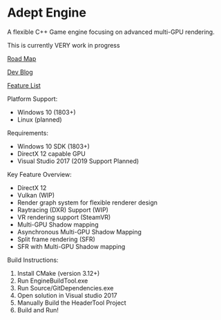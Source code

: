 # Adept Engine

A flexible C++ Game engine focusing on advanced multi-GPU rendering.

This is currently VERY work in progress

[Road Map](https://trello.com/b/tiTV3Fbs/adept-engine-roadmap)

[Dev Blog](https://andrewcjp.wordpress.com/)

[Feature List](https://github.com/Andrewcjp/Adept-Engine/tree/master/GraphicsEngine/Readme/Feature-List.md)

Platform Support:

* Windows 10 (1803+)
* Linux (planned)

Requirements:

* Windows 10 SDK (1803+)
* DirectX 12 capable GPU
* Visual Studio 2017 (2019 Support Planned)

Key Feature Overview:

* DirectX 12
* Vulkan (WIP)
* Render graph system for flexible renderer design
* Raytracing (DXR) Support (WIP)
* VR rendering support (SteamVR)
* Multi-GPU Shadow mapping
* Asynchronous Multi-GPU Shadow Mapping
* Split frame rendering (SFR)
* SFR with Multi-GPU Shadow mapping

Build Instructions:

1. Install CMake (version 3.12+)
2. Run EngineBuildTool.exe
3. Run Source/GitDependencies.exe
4. Open solution in Visual studio 2017
5. Manually Build the HeaderTool Project
6. Build and Run!
